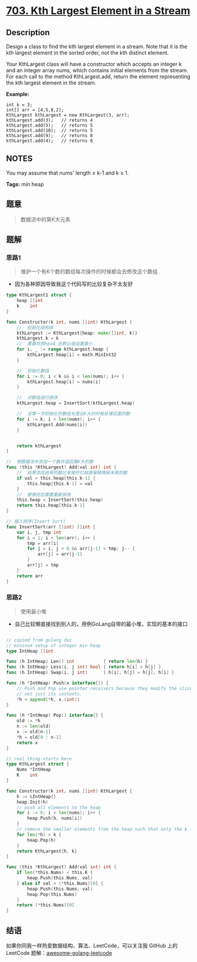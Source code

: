 # [703. Kth Largest Element in a Stream][title]

## Description

Design a class to find the kth largest element in a stream. Note that it is the kth largest element in the sorted order, not the kth distinct element.

Your KthLargest class will have a constructor which accepts an integer k and an integer array nums, which contains initial elements from the stream. For each call to the method KthLargest.add, return the element representing the kth largest element in the stream.

**Example:**

```
int k = 3;
int[] arr = [4,5,8,2];
KthLargest kthLargest = new KthLargest(3, arr);
kthLargest.add(3);   // returns 4
kthLargest.add(5);   // returns 5
kthLargest.add(10);  // returns 5
kthLargest.add(9);   // returns 8
kthLargest.add(4);   // returns 8
```

## NOTES

You may assume that nums' length ≥ k-1 and k ≥ 1.

**Tags:** min heap

## 题意
>数据流中的第K大元素

## 题解

### 思路1
> 维护一个有K个数的数组每次操作的时候都会去修改这个数组
-  因为各种原因导致我这个代码写的比较复杂不太友好

```go
type KthLargest1 struct {
	heap []int
	k    int
}

func Constructor(k int, nums []int) KthLargest {
	//	初始化结构体
	kthLargest := KthLargest{heap: make([]int, k)}
	kthLargest.k = k
	//	需要将原head 总默认值设置最小
	for i, _ := range kthLargest.heap {
		kthLargest.heap[i] = math.MinInt32
	}

	//	初始化数组
	for i := 0; i < k && i < len(nums); i++ {
		kthLargest.heap[i] = nums[i]
	}

	//	对数组进行排序
	kthLargest.heap = InsertSort(kthLargest.heap)

	//	当第一次初始化的数组长度比K大的时候处理后面的数
	for i := k; i < len(nums); i++ {
		kthLargest.Add(nums[i])
	}


	return kthLargest
}

//	想数据流中添加一个数并返回第K大的数
func (this *KthLargest) Add(val int) int {
	//	如果添加进来的数比末尾的打就直接替换掉末尾的数
	if val > this.heap[this.k-1] {
		this.heap[this.k-1] = val
	}
	//	替换完后需要重新排序
	this.heap = InsertSort(this.heap)
	return this.heap[this.k-1]
}

// 插入排序(Insert Sort)
func InsertSort(arr []int) []int {
	var i, j, tmp int
	for i = 1; i < len(arr); i++ {
		tmp = arr[i]
		for j = i; j > 0 && arr[j-1] < tmp; j-- {
			arr[j] = arr[j-1]
		}
		arr[j] = tmp
	}
	return arr
}
```

### 思路2
> 使用最小堆
- 自己比较懒直接找到别人的，用例GoLang自带的最小堆，实现的基本的接口

```go

// copied from golang doc
// mininum setup of integer min heap
type IntHeap []int

func (h IntHeap) Len() int           { return len(h) }
func (h IntHeap) Less(i, j int) bool { return h[i] < h[j] }
func (h IntHeap) Swap(i, j int)      { h[i], h[j] = h[j], h[i] }

func (h *IntHeap) Push(x interface{}) {
	// Push and Pop use pointer receivers because they modify the slice's length,
	// not just its contents.
	*h = append(*h, x.(int))
}

func (h *IntHeap) Pop() interface{} {
	old := *h
	n := len(old)
	x := old[n-1]
	*h = old[0 : n-1]
	return x
}

// real thing starts here
type KthLargest struct {
	Nums *IntHeap
	K    int
}

func Constructor(k int, nums []int) KthLargest {
	h := &IntHeap{}
	heap.Init(h)
	// push all elements to the heap
	for i := 0; i < len(nums); i++ {
		heap.Push(h, nums[i])
	}
	// remove the smaller elements from the heap such that only the k largest elements are in the heap
	for len(*h) > k {
		heap.Pop(h)
	}
	return KthLargest{h, k}
}

func (this *KthLargest) Add(val int) int {
	if len(*this.Nums) < this.K {
		heap.Push(this.Nums, val)
	} else if val > (*this.Nums)[0] {
		heap.Push(this.Nums, val)
		heap.Pop(this.Nums)
	}
	return (*this.Nums)[0]
}

```

## 结语

如果你同我一样热爱数据结构、算法、LeetCode，可以关注我 GitHub 上的 LeetCode 题解：[awesome-golang-leetcode][me]

[title]: https://leetcode.com/problems/two-sum/description/
[me]: https://github.com/kylesliu/awesome-golang-algorithm

